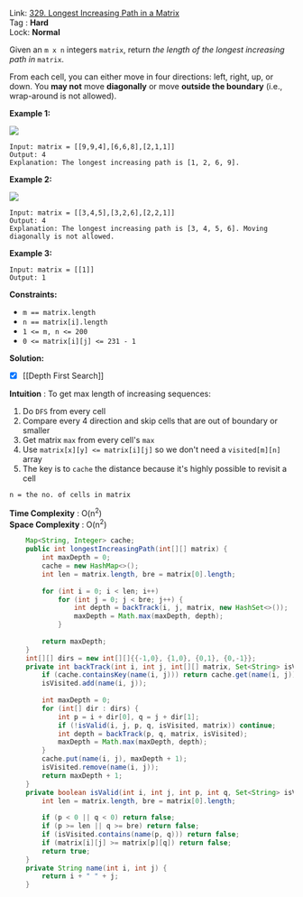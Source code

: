 Link: [329. Longest Increasing Path in a Matrix](https://leetcode.com/problems/longest-increasing-path-in-a-matrix/) <br>
Tag : **Hard**<br>
Lock: **Normal**

Given an `m x n` integers `matrix`, return _the length of the longest increasing path in_ `matrix`.

From each cell, you can either move in four directions: left, right, up, or down. You **may not** move **diagonally** or move **outside the boundary** (i.e., wrap-around is not allowed).

**Example 1:**

![](https://assets.leetcode.com/uploads/2021/01/05/grid1.jpg)

```
Input: matrix = [[9,9,4],[6,6,8],[2,1,1]]
Output: 4
Explanation: The longest increasing path is [1, 2, 6, 9].
```

**Example 2:**

![](https://assets.leetcode.com/uploads/2021/01/27/tmp-grid.jpg)

```
Input: matrix = [[3,4,5],[3,2,6],[2,2,1]]
Output: 4
Explanation: The longest increasing path is [3, 4, 5, 6]. Moving diagonally is not allowed.
```

**Example 3:**

```
Input: matrix = [[1]]
Output: 1
```

**Constraints:**
-   `m == matrix.length`
-   `n == matrix[i].length`
-   `1 <= m, n <= 200`
-   `0 <= matrix[i][j] <= 231 - 1`

**Solution:**

- [x] [[Depth First Search]]

**Intuition** :
To get max length of increasing sequences:

1.  Do `DFS` from every cell
2.  Compare every 4 direction and skip cells that are out of boundary or smaller
3.  Get matrix `max` from every cell's `max`
4.  Use `matrix[x][y] <= matrix[i][j]` so we don't need a `visited[m][n]` array
5.  The key is to `cache` the distance because it's highly possible to revisit a cell

```
n = the no. of cells in matrix
```
**Time Complexity** : O(n<sup>2</sup>)<br>
**Space Complexity** : O(n<sup>2</sup>)

```java
    Map<String, Integer> cache;
    public int longestIncreasingPath(int[][] matrix) {
        int maxDepth = 0;
        cache = new HashMap<>();
        int len = matrix.length, bre = matrix[0].length;
        
        for (int i = 0; i < len; i++)
            for (int j = 0; j < bre; j++) {
                int depth = backTrack(i, j, matrix, new HashSet<>());
                maxDepth = Math.max(maxDepth, depth);
            }
                
        return maxDepth;
    }
    int[][] dirs = new int[][]{{-1,0}, {1,0}, {0,1}, {0,-1}};
    private int backTrack(int i, int j, int[][] matrix, Set<String> isVisited) {
        if (cache.containsKey(name(i, j))) return cache.get(name(i, j));
        isVisited.add(name(i, j));
        
        int maxDepth = 0;
        for (int[] dir : dirs) {
            int p = i + dir[0], q = j + dir[1];
            if (!isValid(i, j, p, q, isVisited, matrix)) continue;
            int depth = backTrack(p, q, matrix, isVisited);
            maxDepth = Math.max(maxDepth, depth);
        }
        cache.put(name(i, j), maxDepth + 1);
        isVisited.remove(name(i, j));
        return maxDepth + 1;
    }
    private boolean isValid(int i, int j, int p, int q, Set<String> isVisited, int[][] matrix) {
        int len = matrix.length, bre = matrix[0].length;
        
        if (p < 0 || q < 0) return false;
        if (p >= len || q >= bre) return false;
        if (isVisited.contains(name(p, q))) return false;
        if (matrix[i][j] >= matrix[p][q]) return false;
        return true;
    }
    private String name(int i, int j) {
        return i + " " + j;
    }
```

